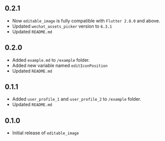 ## 0.2.1

* Now `editable_image` is fully compatible with `Flutter 2.8.0` and above.
* Updated `wechat_assets_picker` version to `6.3.1`
* Updated `README.md`

## 0.2.0

* Added `example.md` to `/example` folder.
* Added new variable named `editIconPosition`
* Updated `README.md`

## 0.1.1

* Added `user_profile_1` and `user_profile_2` to `/example` folder.
* Updated `README.md`

## 0.1.0

* Initial release of `editable_image`